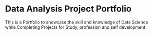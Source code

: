 # Data Analysis Project Portfolio

This is a Portfolio to showcase the skill and knowledge of Data Science while Completing Projects for Study, profession and self development.